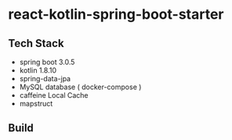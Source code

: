 # react-kotlin-spring-boot-starter

## Tech Stack

- spring boot 3.0.5
- kotlin 1.8.10
- spring-data-jpa
- MySQL database ( docker-compose )
- caffeine Local Cache
- mapstruct

## Build

``` 


```
